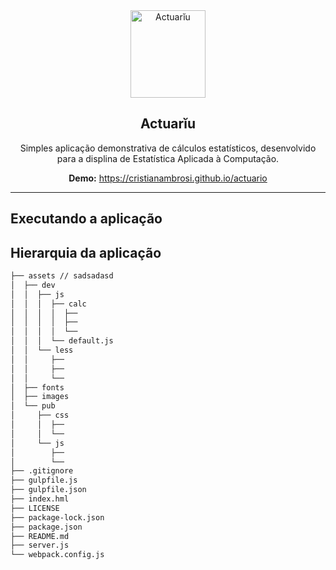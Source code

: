<div align="center">
  <img src="https://user-images.githubusercontent.com/9125404/82073371-87cca380-96af-11ea-9c1e-55ec559e5432.png" width=120px height=140px alt="Actuarĭu" />
</div>

<h2 align="center">Actuarĭu</h2>

<div align="center">

Simples aplicação demonstrativa de cálculos estatísticos, desenvolvido para a displina de Estatística Aplicada à Computação.

**Demo:** https://cristianambrosi.github.io/actuario

</div>

--------------------

## Executando a aplicação

## Hierarquia da aplicação

```bash
├── assets // sadsadasd
│  ├── dev
│  │  ├── js
│  │  │  ├── calc
│  │  │  │  ├──
│  │  │  │  ├──
│  │  │  │  └──
│  │  │  └── default.js
│  │  └── less
│  │     ├──
│  │     ├──
│  │     └──
│  ├── fonts
│  ├── images
│  └── pub
│     ├── css
│     │  ├──
│     │  └──
│     └── js
│        ├──
│        └──
├── .gitignore
├── gulpfile.js
├── gulpfile.json
├── index.hml
├── LICENSE
├── package-lock.json
├── package.json
├── README.md
├── server.js
└── webpack.config.js
```

<!-- https://github.com/kylelobo/The-Documentation-Compendium -->
